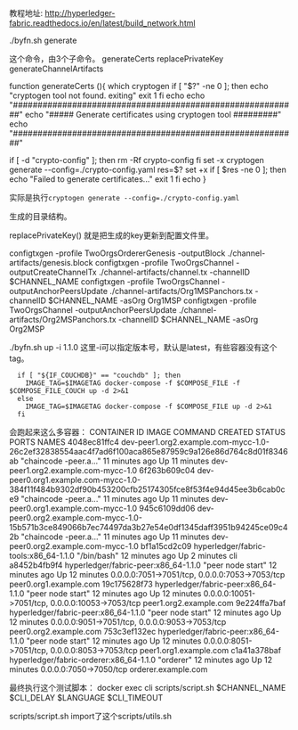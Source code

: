 教程地址: http://hyperledger-fabric.readthedocs.io/en/latest/build_network.html 


./byfn.sh generate

这个命令，由3个子命令。
  generateCerts
  replacePrivateKey
  generateChannelArtifacts
 
function generateCerts (){
  which cryptogen
  if [ "$?" -ne 0 ]; then
    echo "cryptogen tool not found. exiting"
    exit 1
  fi
  echo
  echo "##########################################################"
  echo "##### Generate certificates using cryptogen tool #########"
  echo "##########################################################"

  if [ -d "crypto-config" ]; then
    rm -Rf crypto-config
  fi
  set -x
  cryptogen generate --config=./crypto-config.yaml
  res=$?
  set +x
  if [ $res -ne 0 ]; then
    echo "Failed to generate certificates..."
    exit 1
  fi
  echo
}  

实际是执行`cryptogen generate --config=./crypto-config.yaml`

生成的目录结构。

replacePrivateKey()
就是把生成的key更新到配置文件里。

configtxgen -profile TwoOrgsOrdererGenesis -outputBlock ./channel-artifacts/genesis.block
configtxgen -profile TwoOrgsChannel -outputCreateChannelTx ./channel-artifacts/channel.tx -channelID $CHANNEL_NAME
configtxgen -profile TwoOrgsChannel -outputAnchorPeersUpdate ./channel-artifacts/Org1MSPanchors.tx -channelID $CHANNEL_NAME -asOrg Org1MSP
configtxgen -profile TwoOrgsChannel -outputAnchorPeersUpdate ./channel-artifacts/Org2MSPanchors.tx -channelID $CHANNEL_NAME -asOrg Org2MSP




./byfn.sh up -i 1.1.0 这里-i可以指定版本号，默认是latest，有些容器没有这个tag。
```
  if [ "${IF_COUCHDB}" == "couchdb" ]; then
    IMAGE_TAG=$IMAGETAG docker-compose -f $COMPOSE_FILE -f $COMPOSE_FILE_COUCH up -d 2>&1
  else
    IMAGE_TAG=$IMAGETAG docker-compose -f $COMPOSE_FILE up -d 2>&1
  fi
```  
会跑起来这么多容器：
CONTAINER ID        IMAGE                                                                                                  COMMAND                  CREATED             STATUS              PORTS                                              NAMES
4048ec81ffc4        dev-peer1.org2.example.com-mycc-1.0-26c2ef32838554aac4f7ad6f100aca865e87959c9a126e86d764c8d01f8346ab   "chaincode -peer.a..."   11 minutes ago      Up 11 minutes                                                          dev-peer1.org2.example.com-mycc-1.0
6f263b609c04        dev-peer0.org1.example.com-mycc-1.0-384f11f484b9302df90b453200cfb25174305fce8f53f4e94d45ee3b6cab0ce9   "chaincode -peer.a..."   11 minutes ago      Up 11 minutes                                                          dev-peer0.org1.example.com-mycc-1.0
945c6109dd06        dev-peer0.org2.example.com-mycc-1.0-15b571b3ce849066b7ec74497da3b27e54e0df1345daff3951b94245ce09c42b   "chaincode -peer.a..."   11 minutes ago      Up 11 minutes                                                          dev-peer0.org2.example.com-mycc-1.0
bf1a15cd2c09        hyperledger/fabric-tools:x86_64-1.1.0                                                                  "/bin/bash"              12 minutes ago      Up 2 minutes                                                           cli
a8452b4fb9f4        hyperledger/fabric-peer:x86_64-1.1.0                                                                   "peer node start"        12 minutes ago      Up 12 minutes       0.0.0.0:7051->7051/tcp, 0.0.0.0:7053->7053/tcp     peer0.org1.example.com
19c175628f73        hyperledger/fabric-peer:x86_64-1.1.0                                                                   "peer node start"        12 minutes ago      Up 12 minutes       0.0.0.0:10051->7051/tcp, 0.0.0.0:10053->7053/tcp   peer1.org2.example.com
9e224ffa7baf        hyperledger/fabric-peer:x86_64-1.1.0                                                                   "peer node start"        12 minutes ago      Up 12 minutes       0.0.0.0:9051->7051/tcp, 0.0.0.0:9053->7053/tcp     peer0.org2.example.com
753c3ef132ec        hyperledger/fabric-peer:x86_64-1.1.0                                                                   "peer node start"        12 minutes ago      Up 12 minutes       0.0.0.0:8051->7051/tcp, 0.0.0.0:8053->7053/tcp     peer1.org1.example.com
c1a41a378baf        hyperledger/fabric-orderer:x86_64-1.1.0                                                                "orderer"                12 minutes ago      Up 12 minutes       0.0.0.0:7050->7050/tcp                             orderer.example.com





最终执行这个测试脚本：
docker exec cli scripts/script.sh $CHANNEL_NAME $CLI_DELAY $LANGUAGE $CLI_TIMEOUT

scripts/script.sh
import了这个scripts/utils.sh

